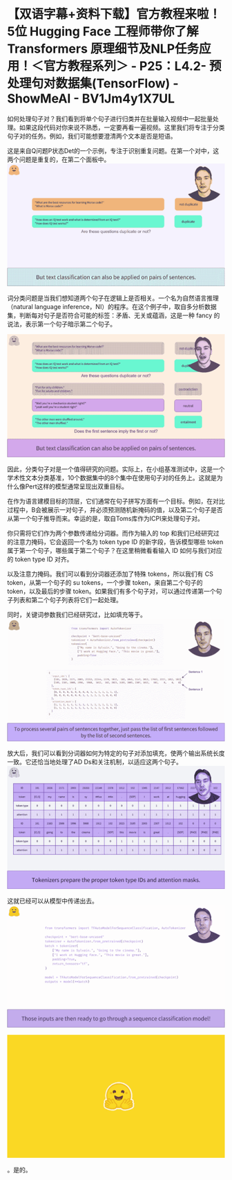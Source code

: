 # 【双语字幕+资料下载】官方教程来啦！5位 Hugging Face 工程师带你了解 Transformers 原理细节及NLP任务应用！＜官方教程系列＞ - P25：L4.2- 预处理句对数据集(TensorFlow) - ShowMeAI - BV1Jm4y1X7UL

如何处理句子对？我们看到将单个句子进行归类并在批量输入视频中一起批量处理。如果这段代码对你来说不熟悉，一定要再看一遍视频。这里我们将专注于分类句子对的任务。例如，我们可能想要澄清两个文本是否是短语。

这是来自Q问题P状态Det的一个示例，专注于识别重复问题。在第一个对中，这两个问题是重复的，在第二个面板中。![](img/1b491d69779a6742b9b5b44918621bc4_1.png)

词分类问题是当我们想知道两个句子在逻辑上是否相关。一个名为自然语言推理（natural language inference，NI）的程序。在这个例子中，取自多分析数据集，判断每对句子是否符合可能的标签：矛盾、无关或蕴涵，这是一种 fancy 的说法，表示第一个句子暗示第二个句子。

![](img/1b491d69779a6742b9b5b44918621bc4_3.png)

因此，分类句子对是一个值得研究的问题。实际上，在小组基准测试中，这是一个学术性文本分类基准，10个数据集中的8个集中在使用句子对的任务上。这就是为什么像Pert这样的模型通常呈现出双重目标。

在作为语言建模目标的顶层，它们通常在句子拼写方面有一个目标。例如，在对比过程中，B会被展示一对句子，并必须预测随机新掩码的值，以及第二个句子是否从第一个句子推导而来。幸运的是，取自Toms库作为ICPI来处理句子对。

你只需将它们作为两个参数传递给分词器。而作为输入的 top 和我们已经研究过的注意力掩码，它会返回一个名为 token type ID 的新字段，告诉模型哪些 token 属于第一个句子，哪些属于第二个句子？在这里稍微看看输入 ID 如何与我们对应的 token type ID 对齐。

以及注意力掩码。我们可以看到分词器还添加了特殊 tokens，所以我们有 CS token，从第一个句子的 su tokens，一个步骤 token，来自第二个句子的 token，以及最后的步骤 token。如果我们有多个句子对，可以通过传递第一个句子列表和第二个句子列表将它们一起处理。

同时，关键词参数我们已经研究过，比如填充等于。![](img/1b491d69779a6742b9b5b44918621bc4_5.png)

放大后，我们可以看到分词器如何为特定的句子对添加填充，使两个输出系统长度一致。它还恰当地处理了AD Ds和关注机制，以适应这两个句子。![](img/1b491d69779a6742b9b5b44918621bc4_7.png)

这就已经可以从模型中传递出去。![](img/1b491d69779a6742b9b5b44918621bc4_9.png)

![](img/1b491d69779a6742b9b5b44918621bc4_10.png)

。是的。

